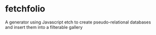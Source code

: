 # fetchfolio
A generator using Javascript etch to create pseudo-relational databases and insert them into a filterable gallery 
